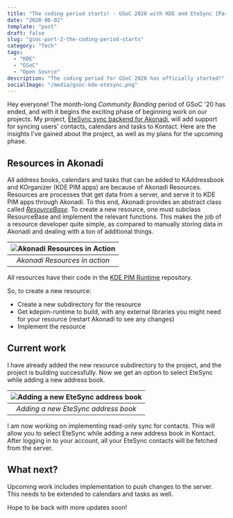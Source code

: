 ```yaml
---
title: "The coding period starts! - GSoC 2020 with KDE and EteSync [Part 2]"
date: "2020-06-02"
template: "post"
draft: false
slug: "gsoc-part-2-the-coding-period-starts"
category: "Tech"
tags:
  - "KDE"
  - "GSoC"
  - "Open Source"
description: "The coding period for GSoC 2020 has officially started!"
socialImage: "/media/gsoc-kde-etesync.png"
---
```


<!-- ![Akonadi Resources in Action](/media/gsoc-kde-etesync.png)
_The 42–Line Bible, printed by Gutenberg._ -->

Hey everyone!
The month-long _Community Bonding_ period of GSoC '20 has ended, and with it begins the exciting phase of beginning work on our projects. My project, [EteSync sync backend for Akonadi](/posts/KDE/gsoc-part-1-lets-get-started), will add support for syncing users' contacts, calendars and tasks to Kontact. Here are the insights I've gained about the project, as well as my plans for the upcoming phase.

## Resources in Akonadi

All address books, calendars and tasks that can be added to KAddressbook and KOrganizer (KDE PIM apps) are because of Akonadi Resources. Resources are processes that get data from a server, and serve it to KDE PIM apps through Akonadi. To this end, Akonadi provides an abstract class called [_ResourceBase_](https://api.kde.org/kdepim/akonadi/html/classAkonadi_1_1ResourceBase.html). To create a new resource, one must subclass ResourceBase and implement the relevant functions. This makes the job of a resource developer quite simple, as compared to manually storing data in Akonadi and dealing with a ton of additional things.

| ![Akonadi Resources in Action](/media/Akonadi-resources-in-action.png) |
| :--------------------------------------------------------------------: |
|                     _Akonadi Resources in action_                      |

All resources have their code in the [KDE PIM Runtime](https://invent.kde.org/pim/kdepim-runtime) repository.

So, to create a new resource:

- Create a new subdirectory for the resource
- Get kdepim-runtime to build, with any external libraries you might need for your resource (restart Akonadi to see any changes)
- Implement the resource

## Current work

I have already added the new resource subdirectory to the project, and the project is building successfully. Now we get an option to select EteSync while adding a new address book.

| ![Adding a new EteSync address book](/media/EteSync-resource-visible.png) |
| :-----------------------------------------------------------------------: |
|                    _Adding a new EteSync address book_                    |

I am now working on implementing read-only sync for contacts.
This will allow you to select EteSync while adding a new address book in Kontact. After logging in to your account, all your EteSync contacts will be fetched from the server.

## What next?

Upcoming work includes implementation to push changes to the server. This needs to be extended to calendars and tasks as well.

Hope to be back with more updates soon!
